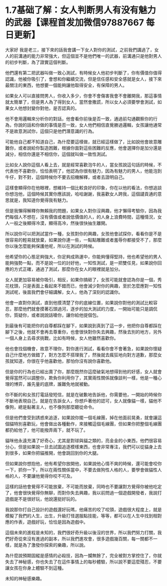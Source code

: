 # 1.7基础了解：女人判断男人有没有魅力的武器【课程首发加微信97887667 每日更新】

大家好 我是老三，接下來的話我會講一下女人對你的測試，之前我們講過了，女人的前溝通的能力非常強大，但這個並不是他們唯一的武器，前溝通只是他對男人的初步判斷，為了證實這個判斷。

他們還有第二把武器叫做一致心測試，有時候女人他初步判斷了，你有價值你值得認識，他被你吸引了，會想和你繼續交流，但是信任感和安全感就是女人，接下來最關注的東西，他想要一個能夠讓他取得安全，有保障的男人。

如果女人可以直接問男人，你收入多少，你會不會傷害我會不會離開我，那這事情就太簡單了，但是男人為了得到女人，當然會撒謊，所以女人必須要學會測試，如果女人他想封變你對他，是否認真的。

他不會用邏輯來分析你的對話，他會看你前後是否一致，通過前勾通觀察你的行為，你說的話和你做的事情是否一致，女人他們相信直覺勝過邏輯，女孩讓他通常不是故意測試你，這個只是他們潛意識的行為。

可能他自己都不知道自己，為什麼要這樣做，就已經這樣做了，比如說他會故意雕難你，或者說給你製造困難，根據你面對這些困難的反應，他會選擇你是加分還是減分，相信你還是不相信你，這個就叫做一致性測試。

比如女人說你這個人看上去，就是經常喜歡泡牛的人，當女孩說這句話的時候，不代表他不喜歡你，恰恰表明了，他認為你很有魅力，因為有魅力的男人，他能泡到牛仔，對不對，這個時候你不要去招機解釋，或者去證明自己。

這樣會顯得你在他眼裡，想維持一個比較良好的印象，你在以他的看法，你想追談你想泡他，這個時候其實你應該說，哈哈謝謝，我喜歡女人跨我，這個譴貢通的意思就是，我知道你覺得我有魅力。

但是我懶得解釋你無賴我的問題，如果女人對你沒興趣，他才懶得考驗你，因為我們每個人不想在，沒有價值或者說低價值的人，的人身上浪費時間，這種情況，女人一般之後顯得冷漠，顯得高冷，然後很快抽生離開。

所以說你可以把測試當作一種，女孩對你的興趣，女孩他會試探你，看看你是不是很容易的輕易就放棄，如果說你連一些，一點點雕難或者羞辱你都接受不了，那麼你以後怎麼能夠保護他呢，所以在測試的時候。

他希望你的心態足夠強大，你足夠成熟運中，你能夠懂得堅持，他也希望他的男人能夠強勢一點，而不是說一位的討好他，一知性測試，是一把雙任見，如果說你回應的方式正確，通過了測試，那麼你在女人的眼裡就是加分。

女人就更加容易被你吸引，相反，如果你搞砸了，女孩可能就會認為你是一個，秀花枕頭，只是表面上看起來不錯而已，他會減少對你的興趣，至於怎麼應對一知性測試呢，後面我們會仔細講解，女人，他為了深刻的認識你。

他會一直對你測試，直到他摸清楚了你的底線位置，如果說你對他的測試比較容忍，那麼他們就會摸著石頭過河，逐步的加大測試的力度，一開始可能只是調侃你，質疑你，或者說說話嗆你，讓你給他提個包。

到最後有可能把你的自尊都踩在腳下，如果說到真到了這一步，他把你自尊都踩在腳下之後，他就不會再去尊重你，也會很快對你失去興趣，然後去別的地方，另外一個人身上去尋求挑戰，比如有時候，女人他雖然喜歡你。

他也會找個機會，故意不理你，對你進行測試，看看你會不會著急，如果說你懷疑自己什麼地方做錯了，對方怎麼不搭理我了，然後就去瘋狂地向對方道歉，那麼女孩就知道，你很在乎他喜歡他，那怕你沒有說你喜歡他。

但是你的行為也已經出賣了你，那麼既然你這麼破氣地想得到他的好感，女人就會覺得當然可以調整你，欺負你利用你了，其實兩性關係就像談判一樣，他是一種心理的博弈，誰先量的底牌，誰難免地就被動。

你不斷的和女孩打電話發短信，就是在破歉地告訴他，你需要他，一開始的時候你不斷地表現自己，就是在告訴女人，你想戶著他的認可，女人就像貓一樣，貓他不像狗，總是黏著主人，也不像狗那麼聽從命令。

但是他們會受到誘惑來追逐，如果說你擺一個毛線團，掉在他面前晃勇，就會讓這個貓特別喜歡玩，他會做出各種動作，來接觸這個毛線團，但如果你把整個毛線團都扔給他了，他可能撥弄兩下，就不玩了。

貓咪他永遠充滿了好奇心，尤其是對球與貓之類的，亮金金的小東西，他們很容易分心，但是如果說一旦去試圖追逐模樣東西，也會非常專注，我們可以從貓身上去到很多，如果你把貓推開，他會跳回到你的大腿。

但如果說你想抱他，他有希望你放開他，如果說他心情不爽的時候，還可能會咬你一下，抓你一下，所以在兩性關係當中，不要去做狗性人格的人，要學會做貓性人格的人，不要讓他覺得你咬不可及。

這樣的話他會覺得不可能放棄，不可能而放棄，同時也不要讓對方覺得你被他吃定了，他會很快覺得你無聊，而對你失去興趣，我以前問過一個遊戲開發者，我說打遊戲是不是很好玩，他說還挺好玩的。

我說那你打自己設計的遊戲還好玩嗎，他痛苦的咬了咬頭，遊戲很大程度上，就是模擬了我們的人生，出生，升級打怪選服點技能，等等，都可以在人生中找到相對應的作表，遊戲好玩，恰恰是因為遊戲中。

這個未來的進程是未知的，我們很好奇升級以後沒的世界，所以我們努力打關，我們好奇從來沒有進過的副本，所以我們進攻會，很多遊戲幾百關，每一關都不一樣，就是為了激發你探索的樂趣，所以說。

為什麼說預期固縱是感情的必殺技，因為一攔無餘了，完全被對方掌控住了，你就失去了神秘感，你也失去了在這件事情上的每秒體驗，所以說不要這麼殘忍，不要讓女孩在你身上體驗不到這種。

未知的神秘感樂趣。
